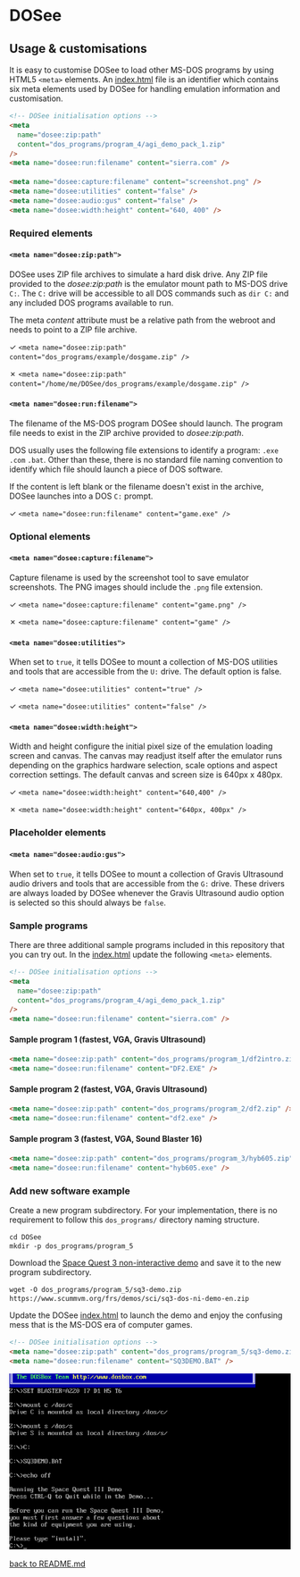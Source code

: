 # DOSee

## Usage & customisations

It is easy to customise DOSee to load other MS-DOS programs by using HTML5 `<meta>` elements. An [index.html](index.html) file is an identifier which contains six meta elements used by DOSee for handling emulation information and customisation.

```html
<!-- DOSee initialisation options -->
<meta
  name="dosee:zip:path"
  content="dos_programs/program_4/agi_demo_pack_1.zip"
/>
<meta name="dosee:run:filename" content="sierra.com" />

<meta name="dosee:capture:filename" content="screenshot.png" />
<meta name="dosee:utilities" content="false" />
<meta name="dosee:audio:gus" content="false" />
<meta name="dosee:width:height" content="640, 400" />
```

### Required elements

#### `<meta name="dosee:zip:path">`

DOSee uses ZIP file archives to simulate a hard disk drive. Any ZIP file provided to the _dosee:zip:path_ is the emulator mount path to MS-DOS drive `C:`. The `C:` drive will be accessible to all DOS commands such as `dir C:` and any included DOS programs available to run.

The meta _content_ attribute must be a relative path from the webroot and needs to point to a ZIP file archive.

✓ `<meta name="dosee:zip:path" content="dos_programs/example/dosgame.zip" />`

✗ `<meta name="dosee:zip:path" content="/home/me/DOSee/dos_programs/example/dosgame.zip" />`

#### `<meta name="dosee:run:filename">`

The filename of the MS-DOS program DOSee should launch. The program file needs to exist in the ZIP archive provided to _dosee:zip:path_.

DOS usually uses the following file extensions to identify a program: `.exe` `.com` `.bat`. Other than these, there is no standard file naming convention to identify which file should launch a piece of DOS software.

If the content is left blank or the filename doesn't exist in the archive, DOSee launches into a DOS `C:` prompt.

✓ `<meta name="dosee:run:filename" content="game.exe" />`

### Optional elements

#### `<meta name="dosee:capture:filename">`

Capture filename is used by the screenshot tool to save emulator screenshots. The PNG images should include the `.png` file extension.

✓ `<meta name="dosee:capture:filename" content="game.png" />`

✗ `<meta name="dosee:capture:filename" content="game" />`

#### `<meta name="dosee:utilities">`

When set to `true`, it tells DOSee to mount a collection of MS-DOS utilities and tools that are accessible from the `U:` drive. The default option is false.

✓ `<meta name="dosee:utilities" content="true" />`

✓ `<meta name="dosee:utilities" content="false" />`

#### `<meta name="dosee:width:height">`

Width and height configure the initial pixel size of the emulation loading screen and canvas. The canvas may readjust itself after the emulator runs depending on the graphics hardware selection, scale options and aspect correction settings. The default canvas and screen size is 640px x 480px.

✓ `<meta name="dosee:width:height" content="640,400" />`

✗ `<meta name="dosee:width:height" content="640px, 400px" />`

### Placeholder elements

#### `<meta name="dosee:audio:gus">`

When set to `true`, it tells DOSee to mount a collection of Gravis Ultrasound audio drivers and tools that are accessible from the `G:` drive. These drivers are always loaded by DOSee whenever the Gravis Ultrasound audio option is selected so this should always be `false`.

### Sample programs

There are three additional sample programs included in this repository that you can try out. In the [index.html](index.html) update the following `<meta>` elements.

```html
<!-- DOSee initialisation options -->
<meta
  name="dosee:zip:path"
  content="dos_programs/program_4/agi_demo_pack_1.zip"
/>
<meta name="dosee:run:filename" content="sierra.com" />
```

#### Sample program 1 (fastest, VGA, Gravis Ultrasound)

```html
<meta name="dosee:zip:path" content="dos_programs/program_1/df2intro.zip" />
<meta name="dosee:run:filename" content="DF2.EXE" />
```

#### Sample program 2 (fastest, VGA, Gravis Ultrasound)

```html
<meta name="dosee:zip:path" content="dos_programs/program_2/df2.zip" />
<meta name="dosee:run:filename" content="df2.exe" />
```

#### Sample program 3 (fastest, VGA, Sound Blaster 16)

```html
<meta name="dosee:zip:path" content="dos_programs/program_3/hyb605.zip" />
<meta name="dosee:run:filename" content="hyb605.exe" />
```

### Add new software example

Create a new program subdirectory. For your implementation, there is no requirement to follow this `dos_programs/` directory naming structure.

```
cd DOSee
mkdir -p dos_programs/program_5
```

Download the [Space Quest 3 non-interactive demo](https://www.scummvm.org/frs/demos/sci/sq3-dos-ni-demo-en.zip) and save it to the new program subdirectory.

```
wget -O dos_programs/program_5/sq3-demo.zip https://www.scummvm.org/frs/demos/sci/sq3-dos-ni-demo-en.zip
```

Update the DOSee [index.html](index.html) to launch the demo and enjoy the confusing mess that is the MS-DOS era of computer games.

```html
<!-- DOSee initialisation options -->
<meta name="dosee:zip:path" content="dos_programs/program_5/sq3-demo.zip" />
<meta name="dosee:run:filename" content="SQ3DEMO.BAT" />
```

![DOSee preview](src/images/sq3demo.png)

[back to README.md](README.md)
